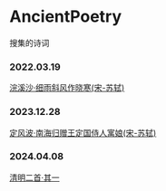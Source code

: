 # AncientPoetry
搜集的诗词

### 2022.03.19
[浣溪沙·细雨斜风作晓寒(宋-苏轼)](浣溪沙·细雨斜风作晓寒.md)

### 2023.12.28
[定风波·南海归赠王定国侍人寓娘(宋-苏轼)](定风波·南海归赠王定国侍人寓娘.md)

### 2024.04.08
[清明二首·其一](清明二首·其一.md)
